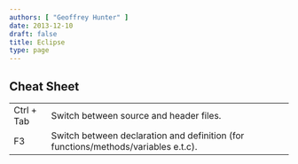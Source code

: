 ```yaml
---
authors: [ "Geoffrey Hunter" ]
date: 2013-12-10
draft: false
title: Eclipse
type: page
---
```


## Cheat Sheet

<table>
<tbody >
<tr >
<td >Ctrl + Tab</td>
<td >Switch between source and header files.</td>
</tr>
<tr >
<td >F3</td>
<td >Switch between declaration and definition (for functions/methods/variables e.t.c).
</td>
</tr>
</tbody>
</table>
